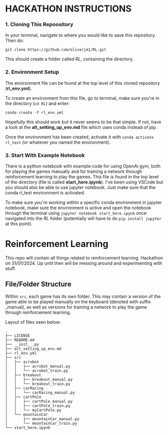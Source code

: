 # HACKATHON INSTRUCTIONS

### 1. Cloning This Repoository

In your terminal, navigate to where you would like to save this repository. Then do:

`git clone https://github.com/oliverjm1/RL.git`

This should create a folder called *RL*, containing the directory.

### 2. Environment Setup

The environment file can be found at the top level of this cloned repository (**rl_env.yml**).

To create an environment from this file, go to terminal, make sure you're in the directory (`cd RL`) and enter:

`conda create -f rl_env.yml`

Hopefully this should work but it never seems to be that simple. If not, have a look at the **alt_setting_up_env.md** file which uses conda instead of pip.

Once the environment has been created, activate it with `conda activate rl_test` (or whatever you named the environment).

### 3. Start With Example Notebook

There is a python notebook with example code for using OpenAi gym, both for playing the games manually and for training a network through reinforcement learning to play the games. This file is found in the top level of the directory (file is called **start_here.ipynb**). I've been using VSCode but you should also be able to use jupyter notebook. Just make sure that the conda rl_test environment is activated. 

To make sure you're working within a specific conda environment in jupyter notebook, make sure the environment is active and open the notebook through the terminal using `jupyter notebook start_here.ipynb` once navigated into the *RL* folder (potentially will have to do `pip install jupyter` at this point).

# Reinforcement Learning

This repo will contain all things related to reinforcement learning.
Hackathon on 31/01/2024.
Up until then will be messing around and experimenting with stuff.

## File/Folder Structure

Within `src`, each game has its own folder. This may contain a version of the game able to be played manually on the keyboard (denoted with suffix _manual), as well as versions for training a network to play the game through reinforcement learning.

Layout of files seen below:

```
.
├── LICENSE
├── README.md
├── __init__.py
├── alt_setting_up_env.md
├── rl_env.yml
├── src
│   ├── acrobot
│   │   ├── acrobot_manual.py
│   │   └── acrobot_train.py
│   ├── breakout
│   │   ├── breakout_manual.py
│   │   └── breakout_train.py
│   ├── carRacing
│   │   └── carRacing_manual.py
│   ├── cartPole
│   │   ├── cartPole_manual.py
│   │   ├── cartPole_train.py
│   │   └── myCartPole.py
│   └── mountainCar
│       ├── mountainCar_manual.py
│       └── mountainCar_train.py
└── start_here.ipynb
```
